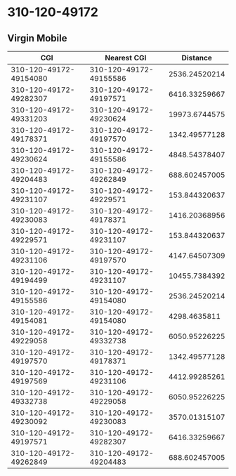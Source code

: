 # 310-120-49172
## Virgin Mobile


| CGI | Nearest CGI | Distance |
|-----|-------------|----------|
| 310-120-49172-49154080 | 310-120-49172-49155586 | 2536.24520214 |
| 310-120-49172-49282307 | 310-120-49172-49197571 | 6416.33259667 |
| 310-120-49172-49331203 | 310-120-49172-49230624 | 19973.6744575 |
| 310-120-49172-49178371 | 310-120-49172-49197570 | 1342.49577128 |
| 310-120-49172-49230624 | 310-120-49172-49155586 | 4848.54378407 |
| 310-120-49172-49204483 | 310-120-49172-49262849 | 688.602457005 |
| 310-120-49172-49231107 | 310-120-49172-49229571 | 153.844320637 |
| 310-120-49172-49230083 | 310-120-49172-49178371 | 1416.20368956 |
| 310-120-49172-49229571 | 310-120-49172-49231107 | 153.844320637 |
| 310-120-49172-49231106 | 310-120-49172-49197570 | 4147.64507309 |
| 310-120-49172-49194499 | 310-120-49172-49231107 | 10455.7384392 |
| 310-120-49172-49155586 | 310-120-49172-49154080 | 2536.24520214 |
| 310-120-49172-49154081 | 310-120-49172-49154080 | 4298.4635811 |
| 310-120-49172-49229058 | 310-120-49172-49332738 | 6050.95226225 |
| 310-120-49172-49197570 | 310-120-49172-49178371 | 1342.49577128 |
| 310-120-49172-49197569 | 310-120-49172-49231106 | 4412.99285261 |
| 310-120-49172-49332738 | 310-120-49172-49229058 | 6050.95226225 |
| 310-120-49172-49230092 | 310-120-49172-49230083 | 3570.01315107 |
| 310-120-49172-49197571 | 310-120-49172-49282307 | 6416.33259667 |
| 310-120-49172-49262849 | 310-120-49172-49204483 | 688.602457005 |
